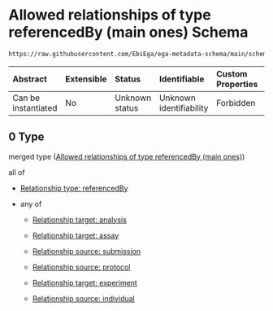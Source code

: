 # Allowed relationships of type referencedBy (main ones) Schema

```txt
https://raw.githubusercontent.com/EbiEga/ega-metadata-schema/main/schemas/EGA.sample.json#/properties/sampleRelationships/items/allOf/1/anyOf/0
```



| Abstract            | Extensible | Status         | Identifiable            | Custom Properties | Additional Properties | Access Restrictions | Defined In                                                                   |
| :------------------ | :--------- | :------------- | :---------------------- | :---------------- | :-------------------- | :------------------ | :--------------------------------------------------------------------------- |
| Can be instantiated | No         | Unknown status | Unknown identifiability | Forbidden         | Allowed               | none                | [EGA.sample.json\*](../../../schemas/EGA.sample.json "open original schema") |

## 0 Type

merged type ([Allowed relationships of type referencedBy (main ones)](ega-10-properties-sample-relationships-items-allof-relationship-constraints-for-a-sample-anyof-allowed-relationships-of-type-referencedby-main-ones.md))

all of

*   [Relationship type: referencedBy](ega-4-defs-relationship-type-referencedby.md "check type definition")

*   any of

    *   [Relationship target: analysis](ega-4-defs-relationship-target-analysis.md "check type definition")

    *   [Relationship target: assay](ega-4-defs-relationship-target-assay.md "check type definition")

    *   [Relationship source: submission](ega-4-defs-relationship-source-submission.md "check type definition")

    *   [Relationship source: protocol](ega-4-defs-relationship-source-protocol.md "check type definition")

    *   [Relationship target: experiment](ega-4-defs-relationship-target-experiment.md "check type definition")

    *   [Relationship source: individual](ega-4-defs-relationship-source-individual.md "check type definition")
